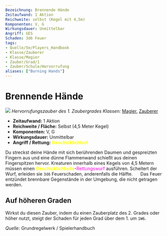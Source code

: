 ```yaml
---
Bezeichnung: Brennende Hände
Zeitaufwand: 1 Aktion
Reichweite: selbst (Kegel mit 4,5m)
Komponenten: V, G
Wirkungsdauer: Unmittelbar
Angriff: GES
Schaden: 3d6 Feuer
tags:
- Quelle/5e/Players_Handbook
- Klasse/Zauberer
- Klasse/Magier
- Zauber/Grad/1
- Zauber/Schule/Hervorrufung
aliases: ["Burning Hands"]
---
```

# Brennende Hände
![](../../../99%20-%20Setup/Files/Bildersammlung/Symbolik/Hervorrufungszauber.webp#token)
*Hervorrufungszauber des 1. Zaubergrades*
*Klassen:* [Magier](../Charakteroptionen/Klassen/Magier.md), [Zauberer](../Charakteroptionen/Klassen/Zauberer.md)

- **Zeitaufwand:** 1 Aktion
- **Reichweite / Fläche:** Selbst (4,5 Meter Kegel)
- **Komponenten:** V, G
- **Wirkungsdauer:** Unmittelbar
- **Angriff / Rettung:** <font color="yellow">**Geschicklichkeit**</font>

Du streckst deine Hände mit sich berührenden Daumen und gespreizten Fingern aus und eine dünne Flammenwand schießt aus deinen Fingerspitzen hervor. Kreaturen innerhalb eines Kegels von 4,5 Metern müssen einen <font color="yellow">**Geschicklichkeits**</font>-<font color="#FF00E0">Rettungswurf</font> ausführen. Scheitert der Wurf, erleiden sie `3d6` Feuerschaden, anderenfalls die Hälfte.
$\quad$ Das Feuer entzündet brennbare Gegenstände in der Umgebung, die nicht getragen werden.

## Auf höheren Graden

Wirkst du diesen Zauber, indem du einen Zauberplatz des 2. Grades oder höher nutzt, steigt der Schaden für jeden Grad über dem 1. um `1W6`.

*Quelle:* Grundregelwerk / Spielerhandbuch